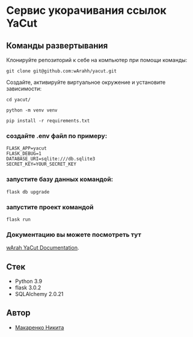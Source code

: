 # Сервис укорачивания ссылок YaCut
## Команды развертывания
Клонируйте репозиторий к себе на компьютер при помощи команды:
```
git clone git@github.com:wArahh/yacut.git
```

Создайте, активируйте виртуальное окружение и установите зависимости:
```
cd yacut/
```
```
python -m venv venv
```
```
pip install -r requirements.txt
```
### создайте .env файл по примеру:
```
FLASK_APP=yacut
FLASK_DEBUG=1
DATABASE_URI=sqlite:///db.sqlite3
SECRET_KEY=YOUR_SECRET_KEY
```
### запустите базу данных командой:
```
flask db upgrade
```
### запустите проект командой
```
flask run
```
### Документацию вы можете посмотреть тут

[wArah YaCut Documentation](https://github.com/wArahh/yacut/blob/master/openapi.yml).



## Стек
- Python 3.9
- flask 3.0.2
- SQLAlchemy 2.0.21
## Автор
- [Макаренко Никита](https://github.com/wArahh)
